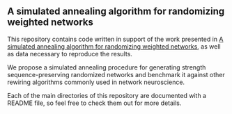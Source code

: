 ## A simulated annealing algorithm for randomizing weighted networks

This repository contains code written in support of the work presented in 
[A simulated annealing algorithm for randomizing weighted networks](https://www.biorxiv.org/content/10.1101/2024.02.23.581792v1), 
as well as data necessary to reproduce the results.

We propose a simulated annealing procedure for generating strength sequence-preserving randomized networks and benchmark it against other rewiring algorithms commonly used in network neuroscience.

Each of the main directories of this repository are documented with a README file, so feel free to check them out for more details.

